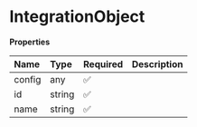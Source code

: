# IntegrationObject

**Properties**

| Name   | Type   | Required | Description |
| :----- | :----- | :------- | :---------- |
| config | any    | ✅       |             |
| id     | string | ✅       |             |
| name   | string | ✅       |             |
